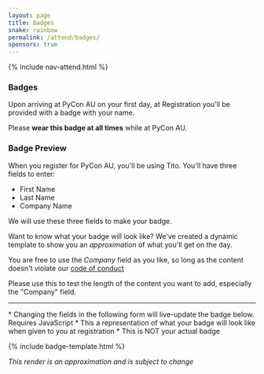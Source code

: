 ```yaml
---
layout: page
title: Badges
snake: rainbow
permalink: /attend/badges/
sponsors: true
---
```

{% include nav-attend.html %}

### Badges

Upon arriving at PyCon AU on your first day, at Registration you'll be provided with a badge with your name. 

Please **wear this badge at all times** while at PyCon AU.

### Badge Preview

When you register for PyCon AU, you'll be using Tito. You'll have three fields to enter: 
 * First Name
 * Last Name
 * Company Name

We will use these three fields to make your badge. 

Want to know what your badge will look like? We've created a dynamic template to show you an *approximation* of what you'll get on the day.

You are free to use the *Company* field as you like, so long as the content doesn't violate our [code of conduct](/conduct) 

Please use this to test the length of the content you want to add, especially the "Company" field. 

<hr>
* Changing the fields in the following form will live-update the badge below. Requires JavaScript
* This a representation of what your badge will look like when given to you at registration
* This is NOT your actual badge

{% include badge-template.html %}

*This render is an approximation and is subject to change*

